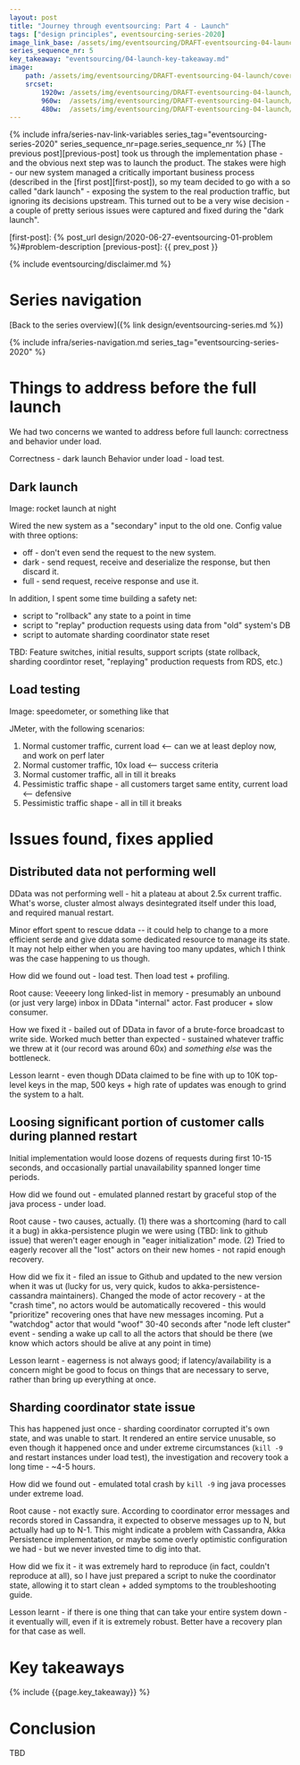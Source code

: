 ```yaml
---
layout: post
title: "Journey through eventsourcing: Part 4 - Launch"
tags: ["design principles", eventsourcing-series-2020]
image_link_base: /assets/img/eventsourcing/DRAFT-eventsourcing-04-launch
series_sequence_nr: 5
key_takeaway: "eventsourcing/04-launch-key-takeaway.md"
image: 
    path: /assets/img/eventsourcing/DRAFT-eventsourcing-04-launch/cover.png
    srcset:
        1920w: /assets/img/eventsourcing/DRAFT-eventsourcing-04-launch/cover.png
        960w:  /assets/img/eventsourcing/DRAFT-eventsourcing-04-launch/cover@0,5x.png
        480w:  /assets/img/eventsourcing/DRAFT-eventsourcing-04-launch/cover@0,25x.png
---
```

{% include infra/series-nav-link-variables series_tag="eventsourcing-series-2020" series_sequence_nr=page.series_sequence_nr %}
[The previous post][previous-post] took us through the implementation phase - and the obvious next step was to launch 
the product. The stakes were high - our new system managed a critically important business process (described in the 
[first post][first-post]), so my team decided to go with a so called "dark launch" - exposing the system to the real 
production traffic, but ignoring its decisions upstream. This turned out to be a very wise decision - a couple of pretty
serious issues were captured and fixed during the "dark launch".

[first-post]: {% post_url design/2020-06-27-eventsourcing-01-problem %}#problem-description
[previous-post]: {{ prev_post }} 

{% include eventsourcing/disclaimer.md %}

# Series navigation

[Back to the series overview]({% link design/eventsourcing-series.md %})

{% include infra/series-navigation.md series_tag="eventsourcing-series-2020" %}

# Things to address before the full launch

We had two concerns we wanted to address before full launch: correctness and behavior under load.

Correctness - dark launch
Behavior under load - load test.

## Dark launch

Image: rocket launch at night

Wired the new system as a "secondary" input to the old one. Config value with three options:

* off - don't even send the request to the new system.
* dark - send request, receive and deserialize the response, but then discard it.
* full - send request, receive response and use it.

In addition, I spent some time building a safety net:
* script to "rollback" any state to a point in time
* script to "replay" production requests using data from "old" system's DB
* script to automate sharding coordinator state reset

TBD: Feature switches, initial results, support scripts (state rollback, sharding coordintor reset, "replaying" 
production requests from RDS, etc.)

## Load testing

Image: speedometer, or something like that

JMeter, with the following scenarios:
1. Normal customer traffic, current load <-- can we at least deploy now, and work on perf later
2. Normal customer traffic, 10x load <-- success criteria
3. Normal customer traffic, all in till it breaks
4. Pessimistic traffic shape - all customers target same entity, current load <-- defensive
5. Pessimistic traffic shape - all in till it breaks

# Issues found, fixes applied

## Distributed data not performing well

DData was not performing well - hit a plateau at about 2.5x current traffic. What's worse, cluster almost always 
desintegrated itself under this load, and required manual restart.

Minor effort spent to rescue ddata -- it could help to change to a more efficient serde and give ddata some
dedicated resource to manage its state. It may not help either when you are having too many updates, which I think
was the case happening to us though.

How did we found out - load test. Then load test + profiling. 

Root cause: Veeeery long linked-list in memory - presumably an unbound (or just very large) inbox in DData "internal" 
actor. Fast producer + slow consumer.

How we fixed it - bailed out of DData in favor of a brute-force broadcast to write side. Worked much better than 
expected - sustained whatever traffic we threw at it (our record was around 60x) and _something else_ was the 
bottleneck.

Lesson learnt - even though DData claimed to be fine with up to 10K top-level keys in the map, 500 keys + high rate of
updates was enough to grind the system to a halt.

## Loosing significant portion of customer calls during planned restart

Initial implementation would loose dozens of requests during first 10-15 seconds, and occasionally partial 
unavailability spanned longer time periods.

How did we found out - emulated planned restart by graceful stop of the java process - under load.

Root cause - two causes, actually. (1) there was a shortcoming (hard to call it a bug) in akka-persistence plugin we 
were using (TBD: link to github issue) that weren't eager enough in "eager initialization" mode. (2) Tried to eagerly 
recover all the "lost" actors on their new homes - not rapid enough recovery.

How did we fix it - filed an issue to Github and updated to the new version when it was ut (lucky for us, very quick, 
kudos to akka-persistence-cassandra maintainers). Changed the mode of actor recovery - at the "crash time", 
no actors would be automatically recovered - this would "prioritize" recovering ones that have new messages incoming.
Put a "watchdog" actor that would "woof" 30-40 seconds after "node left cluster" event - sending a wake up call to all
the actors that should be there (we know which actors should be alive at any point in time)

Lesson learnt - eagerness is not always good; if latency/availability is a concern might be good to focus on things
that are necessary to serve, rather than bring up everything at once.

## Sharding coordinator state issue

This has happened just once - sharding coordinator corrupted it's own state, and was unable to start. It rendered
an entire service unusable, so even though it happened once and under extreme circumstances (`kill -9` and restart
instances under load test), the investigation and recovery took a long time - ~4-5 hours.

How did we found out - emulated total crash by `kill -9` ing java processes under extreme load.

Root cause - not exactly sure. According to coordinator error messages and records stored in Cassandra, it expected to
observe messages up to N, but actually had up to N-1. This might indicate a problem with Cassandra, Akka Persistence 
implementation, or maybe some overly optimistic configuration we had - but we never invested time to dig into that.   

How did we fix it - it was extremely hard to reproduce (in fact, couldn't reproduce at all), so I have just prepared 
a script to nuke the coordinator state, allowing it to start clean + added symptoms to the troubleshooting guide.   

Lesson learnt - if there is one thing that can take your entire system down - it eventually will, even if it is 
extremely robust. Better have a recovery plan for that case as well.

# Key takeaways

{% include {{page.key_takeaway}} %} 

# Conclusion

TBD